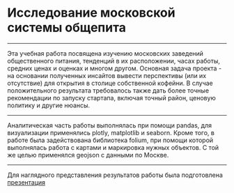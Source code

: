 # Исследование московской системы общепита

---

Эта учебная работа посвящена изучению московских заведений общественного питания, тенденций в их расположении, часах работы, средних ценах и оценках и многом другом. Основная задача проекта - на основании полученных инсайтов вывести перспективы (или их отсутствие) для открытия в столице собственной кофейни. В случае положительного результата требовалось также дать более точные рекомендации по запуску стартапа, включая точный район, ценовую политику и другие нюансы. 

---

Аналитическая часть работы выполнялась при помощи pandas, для визуализации применялись plotly, matplotlib и seaborn. Кроме того, в работе была задействована библиотека folium, при помощи которой выполнялась работа с картами и маркировка нужных объектов. С той же целью применялся geojson с данными по Москве.

---

Для наглядного представления результатов работы была подготовлена <a href="https://drive.google.com/file/d/15QI8bugZoAOpJuWr7O8UveZgHbh5rihh/view">презентация</a>